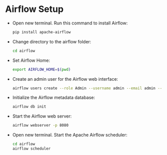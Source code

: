 # Airflow Setup

- Open new terminal. Run this command to install Airflow:
  ```sh
  pip install apache-airflow
  ```
- Change directory to the airflow folder:
  ```sh
  cd airflow
  ```
- Set Airflow Home:
  ```sh
  export AIRFLOW_HOME=$(pwd)
  ```
- Create an admin user for the Airflow web interface:
  ```sh
  airflow users create --role Admin --username admin --email admin --firstname admin --lastname admin --password admin
  ```
- Initialize the Airflow metadata database:
  ```sh
  airflow db init
  ```
- Start the Airflow web server:
  ```sh
  airflow webserver -p 8080
  ```
- Open new terminal. Start the Apache Airflow scheduler:
  ```sh
  cd airflow
  airflow scheduler
  ```
